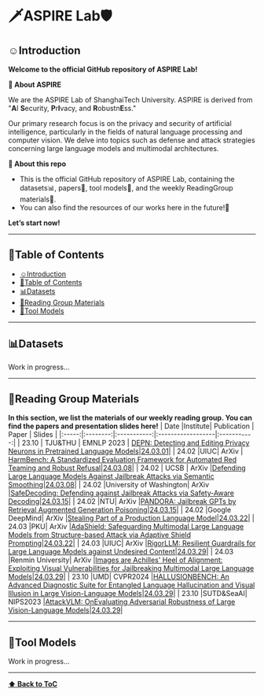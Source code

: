# 🗡ASPIRE Lab🛡️

## <a name="introduction"></a> ☺️Introduction

**Welcome to the official GitHub repository of ASPIRE Lab!**

**🔭 About ASPIRE**

We are the ASPIRE Lab of ShanghaiTech University. ASPIRE is derived from "**A**I **S**ecurity, **P**r**I**vacy, and **R**obustn**E**ss." 

Our primary research focus is on the privacy and security of artificial intelligence, particularly in the fields of natural language processing and computer vision. We delve into topics such as defense and attack strategies concerning large language models and multimodal architectures.

**🚩 About this repo**
- This is the official GitHub repository of ASPIRE Lab, containing the datasets📊, papers📑, tool models🤖, and the weekly ReadingGroup materials📖.
- You can also find the resources of our works here in the future!🌟

**Let’s start now!**

---

## <a name="table-of-contents">🧭Table of Contents

- [☺️Introduction](#introduction)
- [🚀Table of Contents](#table-of-contents)
- [📊Datasets](#datasets)
- [📖Reading Group Materials](#reading-group-materials)
- [🤖Tool Models](#tool-models)
 


---
## 📊Datasets


Work in progress...

---
## 📖Reading Group Materials
**In this section, we list the materials of our weekly reading group. You can find the papers and presentation slides here!**
| Date  |Institute| Publication |        Paper        |    Slides   |
|:-----:|:--------:|:-----------:|:------------------|:-----------:|
| 23.10 | TJU&THU | EMNLP 2023  | [DEPN: Detecting and Editing Privacy Neurons in Pretrained Language Models](https://arxiv.org/pdf/2310.20138.pdf)|[24.03.01](https://github.com/LabASPIRE/LabASPIRE/blob/main/ReadingGroup/Slide/DEPN.pdf)|
| 24.02 |UIUC| ArXiv | [HarmBench: A Standardized Evaluation Framework for Automated Red Teaming and Robust Refusal](https://arxiv.org/pdf/2402.04249.pdf)|[24.03.08](https://github.com/LabASPIRE/LabASPIRE/blob/main/ReadingGroup/Slide/HarmBench.pdf)|
| 24.02 | UCSB | ArXiv |[Defending Large Language Models Against Jailbreak Attacks via Semantic Smoothing](https://arxiv.org/pdf/2402.16192.pdf)|[24.03.08](https://github.com/LabASPIRE/LabASPIRE/blob/main/ReadingGroup/Slide/Semantic%20Smoothing%20.pdf)|
| 24.02 |University of Washington| ArXiv |[SafeDecoding: Defending against Jailbreak Attacks via Safety-Aware Decoding](https://arxiv.org/pdf/2402.08983.pdf)|[24.03.15](https://github.com/LabASPIRE/LabASPIRE/blob/main/ReadingGroup/Slide/SafeDecoding%26PANDORA.pdf)|
| 24.02 |NTU| ArXiv |[PANDORA: Jailbreak GPTs by Retrieval Augmented Generation Poisoning](https://arxiv.org/pdf/2402.08416.pdf)|[24.03.15](https://github.com/LabASPIRE/LabASPIRE/blob/main/ReadingGroup/Slide/SafeDecoding%26PANDORA.pdf)|
| 24.02 |Google DeepMind| ArXiv |[Stealing Part of a Production Language Model](https://arxiv.org/pdf/2403.06634.pdf)|[24.03.22](https://github.com/LabASPIRE/LabASPIRE/blob/main/ReadingGroup/Slide/Stealing%20Part%20of%20a%20Production%20Language%20Model.pdf)|
| 24.03 |PKU| ArXiv |[AdaShield: Safeguarding Multimodal Large Language Models from Structure-based Attack via Adaptive Shield Prompting](https://arxiv.org/pdf/2403.09513.pdf)|[24.03.22](https://github.com/LabASPIRE/LabASPIRE/blob/main/ReadingGroup/Slide/Adashield.pdf)|
| 24.03 |UIUC| ArXiv |[RigorLLM: Resilient Guardrails for Large Language Models against Undesired Content](https://arxiv.org/pdf/2403.13031.pdf)|[24.03.29](https://github.com/LabASPIRE/LabASPIRE/blob/main/ReadingGroup/Slide/RigorLLM%26HADES.pdf)|
| 24.03 |Renmin University| ArXiv |[Images are Achilles' Heel of Alignment: Exploiting Visual Vulnerabilities for Jailbreaking Multimodal Large Language Models](https://arxiv.org/pdf/2403.09792.pdf)|[24.03.29](https://github.com/LabASPIRE/LabASPIRE/blob/main/ReadingGroup/Slide/RigorLLM%26HADES.pdf)|
| 23.10 |UMD| CVPR2024 |[HALLUSIONBENCH: An Advanced Diagnostic Suite for Entangled Language Hallucination and Visual Illusion in Large Vision-Language Models](https://arxiv.org/pdf/2310.14566.pdf)|[24.03.29](https://github.com/LabASPIRE/LabASPIRE/blob/main/ReadingGroup/Slide/HallusionBench.pdf)|
| 23.10 |SUTD&SeaAI| NIPS2023 |[AttackVLM: OnEvaluating Adversarial Robustness of Large Vision-Language Models](https://arxiv.org/pdf/2310.14566.pdf)|[24.03.29](https://github.com/LabASPIRE/LabASPIRE/blob/main/ReadingGroup/Slide/AttackVLM.pdf)|


---
## 🤖Tool Models
Work in progress...

---
**[⬆ Back to ToC](#table-of-contents)**

